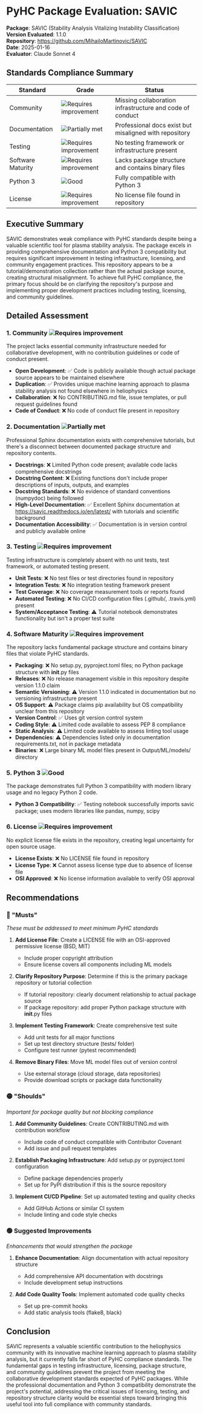 # PyHC Package Evaluation: SAVIC

**Package**: SAVIC (Stability Analysis Vitalizing Instability Classification)  
**Version Evaluated**: 1.1.0  
**Repository**: https://github.com/MihailoMartinovic/SAVIC  
**Date**: 2025-01-16  
**Evaluator**: Claude Sonnet 4  

## Standards Compliance Summary

| Standard | Grade | Status |
|----------|-------|--------|
| Community | ![Requires improvement](https://img.shields.io/badge/Requires%20improvement-red.svg) | Missing collaboration infrastructure and code of conduct |
| Documentation | ![Partially met](https://img.shields.io/badge/Partially%20met-orange.svg) | Professional docs exist but misaligned with repository |
| Testing | ![Requires improvement](https://img.shields.io/badge/Requires%20improvement-red.svg) | No testing framework or infrastructure present |
| Software Maturity | ![Requires improvement](https://img.shields.io/badge/Requires%20improvement-red.svg) | Lacks package structure and contains binary files |
| Python 3 | ![Good](https://img.shields.io/badge/Good-brightgreen.svg) | Fully compatible with Python 3 |
| License | ![Requires improvement](https://img.shields.io/badge/Requires%20improvement-red.svg) | No license file found in repository |

## Executive Summary

SAVIC demonstrates weak compliance with PyHC standards despite being a valuable scientific tool for plasma stability analysis. The package excels in providing comprehensive documentation and Python 3 compatibility but requires significant improvement in testing infrastructure, licensing, and community engagement practices. This repository appears to be a tutorial/demonstration collection rather than the actual package source, creating structural misalignment. To achieve full PyHC compliance, the primary focus should be on clarifying the repository's purpose and implementing proper development practices including testing, licensing, and community guidelines.

## Detailed Assessment

### 1. Community ![Requires improvement](https://img.shields.io/badge/Requires%20improvement-red.svg)

The project lacks essential community infrastructure needed for collaborative development, with no contribution guidelines or code of conduct present.

- **Open Development**: ✅ Code is publicly available though actual package source appears to be maintained elsewhere
- **Duplication**: ✅ Provides unique machine learning approach to plasma stability analysis not found elsewhere in heliophysics
- **Collaboration**: ❌ No CONTRIBUTING.md file, issue templates, or pull request guidelines found
- **Code of Conduct**: ❌ No code of conduct file present in repository

### 2. Documentation ![Partially met](https://img.shields.io/badge/Partially%20met-orange.svg)

Professional Sphinx documentation exists with comprehensive tutorials, but there's a disconnect between documented package structure and repository contents.

- **Docstrings**: ❌ Limited Python code present; available code lacks comprehensive docstrings
- **Docstring Content**: ❌ Existing functions don't include proper descriptions of inputs, outputs, and examples
- **Docstring Standards**: ❌ No evidence of standard conventions (numpydoc) being followed
- **High-Level Documentation**: ✅ Excellent Sphinx documentation at https://savic.readthedocs.io/en/latest/ with tutorials and scientific background
- **Documentation Accessibility**: ✅ Documentation is in version control and publicly available online

### 3. Testing ![Requires improvement](https://img.shields.io/badge/Requires%20improvement-red.svg)

Testing infrastructure is completely absent with no unit tests, test framework, or automated testing present.

- **Unit Tests**: ❌ No test files or test directories found in repository
- **Integration Tests**: ❌ No integration testing framework present
- **Test Coverage**: ❌ No coverage measurement tools or reports found
- **Automated Testing**: ❌ No CI/CD configuration files (.github/, .travis.yml) present
- **System/Acceptance Testing**: ⚠️ Tutorial notebook demonstrates functionality but isn't a proper test suite

### 4. Software Maturity ![Requires improvement](https://img.shields.io/badge/Requires%20improvement-red.svg)

The repository lacks fundamental package structure and contains binary files that violate PyHC standards.

- **Packaging**: ❌ No setup.py, pyproject.toml files; no Python package structure with __init__.py files
- **Releases**: ❌ No release management visible in this repository despite version 1.1.0 claim
- **Semantic Versioning**: ⚠️ Version 1.1.0 indicated in documentation but no versioning infrastructure present
- **OS Support**: ⚠️ Package claims pip availability but OS compatibility unclear from this repository
- **Version Control**: ✅ Uses git version control system
- **Coding Style**: ⚠️ Limited code available to assess PEP 8 compliance
- **Static Analysis**: ⚠️ Limited code available to assess linting tool usage
- **Dependencies**: ⚠️ Dependencies listed only in documentation requirements.txt, not in package metadata
- **Binaries**: ❌ Large binary ML model files present in Output/ML/models/ directory

### 5. Python 3 ![Good](https://img.shields.io/badge/Good-brightgreen.svg)

The package demonstrates full Python 3 compatibility with modern library usage and no legacy Python 2 code.

- **Python 3 Compatibility**: ✅ Testing notebook successfully imports savic package; uses modern libraries like pandas, numpy, scipy

### 6. License ![Requires improvement](https://img.shields.io/badge/Requires%20improvement-red.svg)

No explicit license file exists in the repository, creating legal uncertainty for open source usage.

- **License Exists**: ❌ No LICENSE file found in repository
- **License Type**: ❌ Cannot assess license type due to absence of license file
- **OSI Approved**: ❌ No license information available to verify OSI approval

## Recommendations

### 🔴 "Musts"
*These must be addressed to meet minimum PyHC standards*

1. **Add License File**: Create a LICENSE file with an OSI-approved permissive license (BSD, MIT)
   - Include proper copyright attribution
   - Ensure license covers all components including ML models

2. **Clarify Repository Purpose**: Determine if this is the primary package repository or tutorial collection
   - If tutorial repository: clearly document relationship to actual package source
   - If package repository: add proper Python package structure with __init__.py files

3. **Implement Testing Framework**: Create comprehensive test suite
   - Add unit tests for all major functions
   - Set up test directory structure (tests/ folder)
   - Configure test runner (pytest recommended)

4. **Remove Binary Files**: Move ML model files out of version control
   - Use external storage (cloud storage, data repositories)
   - Provide download scripts or package data functionality

### 🟡 "Shoulds"
*Important for package quality but not blocking compliance*

1. **Add Community Guidelines**: Create CONTRIBUTING.md with contribution workflow
   - Include code of conduct compatible with Contributor Covenant
   - Add issue and pull request templates

2. **Establish Packaging Infrastructure**: Add setup.py or pyproject.toml configuration
   - Define package dependencies properly
   - Set up for PyPI distribution if this is the source repository

3. **Implement CI/CD Pipeline**: Set up automated testing and quality checks
   - Add GitHub Actions or similar CI system
   - Include linting and code style checks

### 🟢 Suggested Improvements
*Enhancements that would strengthen the package*

1. **Enhance Documentation**: Align documentation with actual repository structure
   - Add comprehensive API documentation with docstrings
   - Include development setup instructions

2. **Add Code Quality Tools**: Implement automated code quality checks
   - Set up pre-commit hooks
   - Add static analysis tools (flake8, black)

## Conclusion

SAVIC represents a valuable scientific contribution to the heliophysics community with its innovative machine learning approach to plasma stability analysis, but it currently falls far short of PyHC compliance standards. The fundamental gaps in testing infrastructure, licensing, package structure, and community guidelines prevent the project from meeting the collaborative development standards expected of PyHC packages. While the professional documentation and Python 3 compatibility demonstrate the project's potential, addressing the critical issues of licensing, testing, and repository structure clarity would be essential steps toward bringing this useful tool into full compliance with community standards.